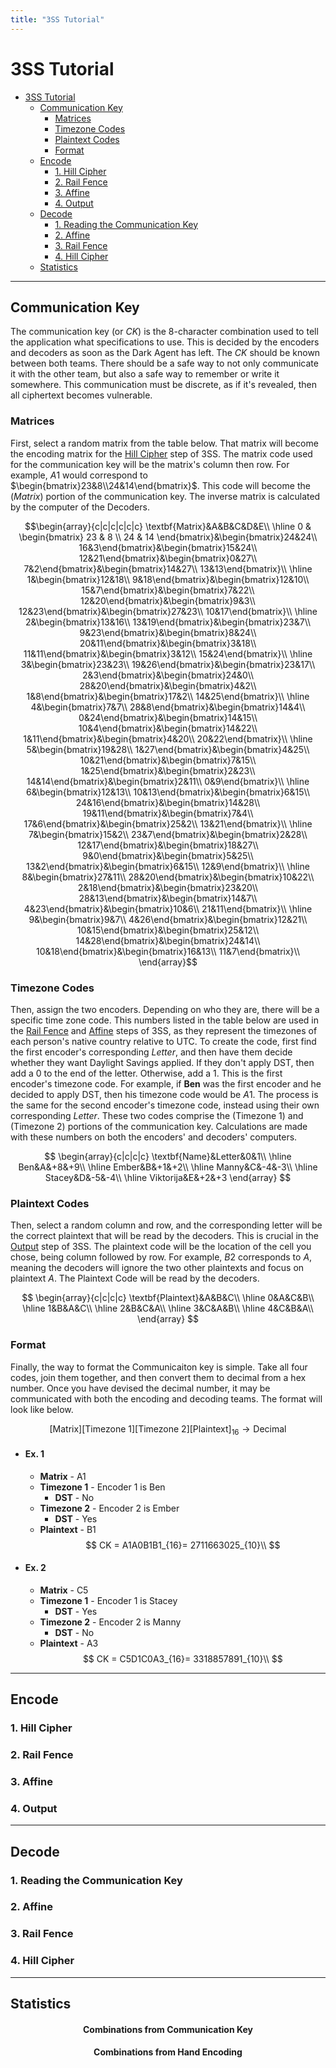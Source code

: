 ```yaml
---
title: "3SS Tutorial"
---
```


# 3SS Tutorial

- [3SS Tutorial](#3ss-tutorial)
  - [Communication Key](#communication-key)
    - [Matrices](#matrices)
    - [Timezone Codes](#timezone-codes)
    - [Plaintext Codes](#plaintext-codes)
    - [Format](#format)
  - [Encode](#encode)
    - [1. Hill Cipher](#1-hill-cipher)
    - [2. Rail Fence](#2-rail-fence)
    - [3. Affine](#3-affine)
    - [4. Output](#4-output)
  - [Decode](#decode)
    - [1. Reading the Communication Key](#1-reading-the-communication-key)
    - [2. Affine](#2-affine)
    - [3. Rail Fence](#3-rail-fence)
    - [4. Hill Cipher](#4-hill-cipher)
  - [Statistics](#statistics)

---

## Communication Key
The communication key (or $CK$) is the 8-character combination used to tell the application what specifications to use. This is decided by the encoders and decoders as soon as the Dark Agent has left. The $CK$ should be known between both teams. There should be a safe way to not only communicate it with the other team, but also a safe way to remember or write it somewhere. This communication must be discrete, as if it's revealed, then all ciphertext becomes vulnerable.

### Matrices
First, select a random matrix from the table below. That matrix will become the encoding matrix for the [Hill Cipher](#1-hill-cipher) step of 3SS. The matrix code used for the communication key will be the matrix's column then row. For example, $A1$ would correspond to $\begin{bmatrix}23&8\\24&14\end{bmatrix}$. This code will become the $(Matrix)$ portion of the communication key. The inverse matrix is calculated by the computer of the Decoders.

```math
\begin{array}{c|c|c|c|c|c}
\textbf{Matrix}&A&B&C&D&E\\
\hline 
0 & \begin{bmatrix} 23 & 8 \\ 24 & 14 \end{bmatrix}&\begin{bmatrix}24&24\\ 16&3\end{bmatrix}&\begin{bmatrix}15&24\\ 12&21\end{bmatrix}&\begin{bmatrix}0&27\\ 7&2\end{bmatrix}&\begin{bmatrix}14&27\\ 13&13\end{bmatrix}\\
\hline
1&\begin{bmatrix}12&18\\ 9&18\end{bmatrix}&\begin{bmatrix}12&10\\ 15&7\end{bmatrix}&\begin{bmatrix}7&22\\ 12&20\end{bmatrix}&\begin{bmatrix}9&3\\ 12&23\end{bmatrix}&\begin{bmatrix}27&23\\ 10&17\end{bmatrix}\\
\hline
2&\begin{bmatrix}13&16\\ 13&19\end{bmatrix}&\begin{bmatrix}23&7\\ 9&23\end{bmatrix}&\begin{bmatrix}8&24\\ 20&11\end{bmatrix}&\begin{bmatrix}3&18\\ 11&11\end{bmatrix}&\begin{bmatrix}3&12\\ 15&24\end{bmatrix}\\
\hline
3&\begin{bmatrix}23&23\\ 19&26\end{bmatrix}&\begin{bmatrix}23&17\\ 2&3\end{bmatrix}&\begin{bmatrix}24&0\\ 28&20\end{bmatrix}&\begin{bmatrix}4&2\\ 1&8\end{bmatrix}&\begin{bmatrix}17&2\\ 14&25\end{bmatrix}\\
\hline
4&\begin{bmatrix}7&7\\ 28&8\end{bmatrix}&\begin{bmatrix}14&4\\ 0&24\end{bmatrix}&\begin{bmatrix}14&15\\ 10&4\end{bmatrix}&\begin{bmatrix}14&22\\ 1&11\end{bmatrix}&\begin{bmatrix}4&20\\ 20&22\end{bmatrix}\\
\hline
5&\begin{bmatrix}19&28\\ 1&27\end{bmatrix}&\begin{bmatrix}4&25\\ 10&21\end{bmatrix}&\begin{bmatrix}7&15\\ 1&25\end{bmatrix}&\begin{bmatrix}2&23\\ 14&14\end{bmatrix}&\begin{bmatrix}2&11\\ 0&9\end{bmatrix}\\
\hline
6&\begin{bmatrix}12&13\\ 10&13\end{bmatrix}&\begin{bmatrix}6&15\\ 24&16\end{bmatrix}&\begin{bmatrix}14&28\\ 19&11\end{bmatrix}&\begin{bmatrix}7&4\\ 17&6\end{bmatrix}&\begin{bmatrix}25&2\\ 13&21\end{bmatrix}\\
\hline
7&\begin{bmatrix}15&2\\ 23&7\end{bmatrix}&\begin{bmatrix}2&28\\ 12&17\end{bmatrix}&\begin{bmatrix}18&27\\ 9&0\end{bmatrix}&\begin{bmatrix}5&25\\ 13&2\end{bmatrix}&\begin{bmatrix}6&15\\ 12&9\end{bmatrix}\\
\hline
8&\begin{bmatrix}27&11\\ 28&20\end{bmatrix}&\begin{bmatrix}10&22\\ 2&18\end{bmatrix}&\begin{bmatrix}23&20\\ 28&13\end{bmatrix}&\begin{bmatrix}14&7\\ 4&23\end{bmatrix}&\begin{bmatrix}10&6\\ 21&11\end{bmatrix}\\
\hline
9&\begin{bmatrix}9&7\\ 4&26\end{bmatrix}&\begin{bmatrix}12&21\\ 10&15\end{bmatrix}&\begin{bmatrix}25&12\\ 14&28\end{bmatrix}&\begin{bmatrix}24&14\\ 10&18\end{bmatrix}&\begin{bmatrix}16&13\\ 11&7\end{bmatrix}\\
\end{array}
```

### Timezone Codes
Then, assign the two encoders. Depending on who they are, there will be a specific time zone code. This numbers listed in the table below are used in the [Rail Fence](#2-rail-fence) and [Affine](#3-affine) steps of 3SS, as they represent the timezones of each person's native country relative to UTC. To create the code, first find the first encoder's corresponding $Letter$, and then have them decide whether they want Daylight Savings applied. If they don't apply DST, then add a $0$ to the end of the letter. Otherwise, add a $1$. This is the first encoder's timezone code. For example, if **Ben** was the first encoder and he decided to apply DST, then his timezone code would be $A1$. The process is the same for the second encoder's timezone code, instead using their own corresponding $Letter$. These two codes comprise the $(\text{Timezone 1})$ and $(\text{Timezone 2})$ portions of the communication key. Calculations are made with these numbers on both the encoders' and decoders' computers.

$$
\begin{array}{c|c|c|c}
\textbf{Name}&Letter&0&1\\
\hline
Ben&A&+8&+9\\
\hline
Ember&B&+1&+2\\
\hline
Manny&C&-4&-3\\
\hline
Stacey&D&-5&-4\\
\hline
Viktorija&E&+2&+3
\end{array}
$$

### Plaintext Codes
Then, select a random column and row, and the corresponding letter will be the correct plaintext that will be read by the decoders. This is crucial in the [Output](#4-output) step of 3SS. The plaintext code will be the location of the cell you chose, being column followed by row. For example, $B2$ corresponds to $A$, meaning the decoders will ignore the two other plaintexts and focus on plaintext $A$. The Plaintext Code will be read by the decoders.

$$
\begin{array}{c|c|c|c}
\textbf{Plaintext}&A&B&C\\
\hline
    0&A&C&B\\
\hline
    1&B&A&C\\
\hline
    2&B&C&A\\
\hline
    3&C&A&B\\
\hline
    4&C&B&A\\
\end{array}
$$

### Format
Finally, the way to format the Communicaiton key is simple. Take all four codes, join them together, and then convert them to decimal from a hex number. Once you have devised the decimal number, it may be communicated with both the encoding and decoding teams. The format will look like below.

$$
\text{[Matrix][Timezone 1][Timezone 2][Plaintext]}_{16}\rightarrow\text{Decimal}
$$

- #### Ex. 1
  - **Matrix** - A1
  - **Timezone 1** - Encoder 1 is Ben
    - **DST** - No
  - **Timezone 2** - Encoder 2 is Ember
    - **DST** - Yes
  - **Plaintext** - B1
$$
CK = A1A0B1B1_{16}= 2711663025_{10}\\
$$

- #### Ex. 2
  - **Matrix** - C5
  - **Timezone 1** - Encoder 1 is Stacey
    - **DST** - Yes
  - **Timezone 2** - Encoder 2 is Manny
    - **DST** - No
  - **Plaintext** - A3
$$
CK = C5D1C0A3_{16}= 3318857891_{10}\\
$$

---

## Encode

### 1. Hill Cipher
### 2. Rail Fence
### 3. Affine
### 4. Output

---

## Decode

### 1. Reading the Communication Key
### 2. Affine
### 3. Rail Fence
### 4. Hill Cipher

---

## Statistics

<h4 style="text-align: center;">Combinations from Communication Key</h4>

<h4 style="text-align: center;">Combinations from Hand Encoding</h4>